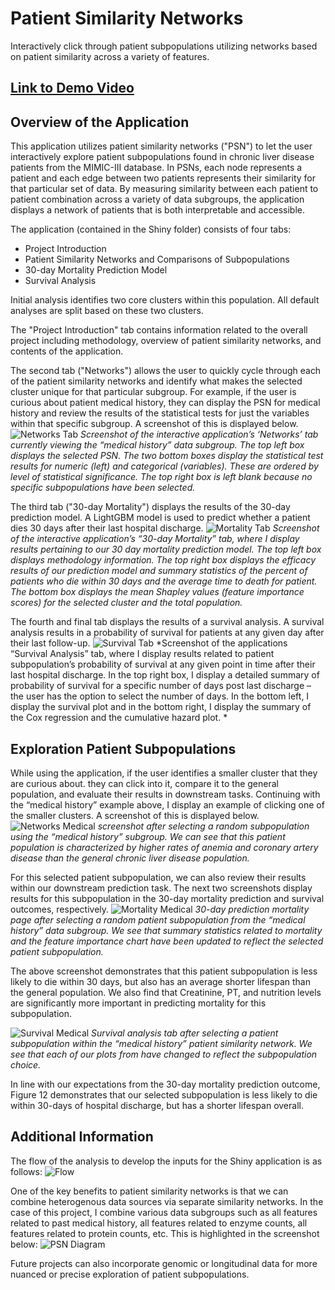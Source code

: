# Patient Similarity Networks
Interactively click through patient subpopulations utilizing networks based on patient similarity across a variety of features. 

## [Link to Demo Video](https://www.youtube.com/watch?v=wMQAA7ZvXWM&feature=youtu.be)

## Overview of the Application
This application utilizes patient similarity networks ("PSN") to let the user interactively explore patient subpopulations found in chronic liver disease patients from the MIMIC-III database. In PSNs, each node represents a patient and each edge between two patients represents their similarity for that particular set of data. By measuring similarity between each patient to patient combination across a variety of data subgroups, the application displays a network of patients that is both interpretable and accessible.

The application (contained in the Shiny folder) consists of four tabs:
  * Project Introduction
  * Patient Similarity Networks and Comparisons of Subpopulations
  * 30-day Mortality Prediction Model
  * Survival Analysis 

Initial analysis identifies two core clusters within this population. All default analyses are split based on these two clusters. 

The "Project Introduction" tab contains information related to the overall project including methodology, overview of patient similarity networks, and contents of the application. 

The second tab ("Networks") allows the user to quickly cycle through each of the patient similarity networks and identify what makes the selected cluster unique for that particular subgroup.  For example, if the user is curious about patient medical history, they can display the PSN for medical history and review the results of the statistical tests for just the variables within that specific subgroup. A screenshot of this is displayed below. 
![Networks Tab](./img/networks_tab.JPG)
*Screenshot of the interactive application’s ‘Networks’ tab currently viewing the “medical history” data subgroup. The top left box displays the selected PSN. The two bottom boxes display the statistical test results for numeric (left) and categorical (variables). These are ordered by level of statistical significance. The top right box is left blank because no specific subpopulations have been selected.*

The third tab ("30-day Mortality") displays the results of the 30-day prediction model. A LightGBM model is used to predict whether a patient dies 30 days after their last hospital discharge. 
![Mortality Tab](./img/mortality_tab.JPG)
*Screenshot of the interactive application’s “30-day Mortality” tab, where I display results pertaining to our 30 day mortality prediction model. The top left box displays methodology information. The top right box displays the efficacy results of our prediction model and summary statistics of the percent of patients who die within 30 days and the average time to death for patient. The bottom box displays the mean Shapley values (feature importance scores) for the selected cluster and the total population.*

The fourth and final tab displays the results of a survival analysis.  A survival analysis results in a probability of survival for patients at any given day after their last follow-up.
![Survival Tab](./img/survival_tab.JPG)
*Screenshot of the applications “Survival Analysis” tab, where I display results related to patient subpopulation’s probability of survival at any given point in time after their last hospital discharge. In the top right box, I display a detailed summary of probability of survival for a specific number of days post last discharge – the user has the option to select the number of days. In the bottom left, I display the survival plot and in the bottom right, I display the summary of the Cox regression and the cumulative hazard plot. *


## Exploration Patient Subpopulations
While using the application, if the user identifies a smaller cluster that they are curious about.  they can click into it, compare it to the general population, and evaluate their results in downstream tasks.  Continuing with the “medical history” example above, I display an example of clicking one of the smaller clusters. A screenshot of this is displayed below. 
![Networks Medical](./img/networks_medical_history.jpg)
*screenshot after selecting a random subpopulation using the “medical history” subgroup.  We can see that this patient population is characterized by higher rates of anemia and coronary artery disease than the general chronic liver disease population.*

For this selected patient subpopulation, we can also review their results within our downstream prediction task. The next two screenshots display results for this subpopulation in the 30-day mortality prediction and survival outcomes, respectively. 
![Mortality Medical](./img/mortality_medical_history.jpg)
*30-day prediction mortality page after selecting a random patient subpopulation from the “medical history” data subgroup. We see that summary statistics related to mortality and the feature importance chart have been updated to reflect the selected patient subpopulation.*

The above screenshot demonstrates that this patient subpopulation is less likely to die within 30 days, but also has an average shorter lifespan than the general population. We also find that Creatinine, PT, and nutrition levels are significantly more important in predicting mortality for this subpopulation. 

![Survival Medical](./img/survival_medical_history.jpg)
*Survival analysis tab after selecting a patient subpopulation within the “medical history” patient similarity network. We see that each of our plots from have changed to reflect the subpopulation choice.*

In line with our expectations from the 30-day mortality prediction outcome, Figure 12 demonstrates that our selected subpopulation is less likely to die within 30-days of hospital discharge, but has a shorter lifespan overall. 

## Additional Information

The flow of the analysis to develop the inputs for the Shiny application is as follows:
![Flow](./img/Capture.JPG)

One of the key benefits to patient similarity networks is that we can combine heterogenous data sources via separate similarity networks. In the case of this project, I combine various data subgroups such as all features related to past medical history, all features related to enzyme counts, all features related to protein counts, etc. This is highlighted in the screenshot below:
![PSN Diagram](./img/psn_diagram.JPG)

Future projects can also incorporate genomic or longitudinal data for more nuanced or precise exploration of patient subpopulations.


